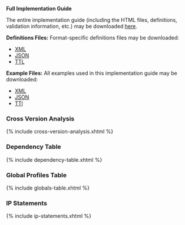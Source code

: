 **Full Implementation Guide**

The entire implementation guide (including the HTML files, definitions, validation information, etc.) may be downloaded [here](full-ig.zip).

**Definitions Files:** Format-specific definitions files may be downloaded:

* [XML](definitions.xml.zip)
* [JSON](definitions.json.zip)
* [TTL](definitions.ttl.zip)

**Example Files:** All examples used in this implementation guide may be downloaded:

* [XML](examples.xml.zip)
* [JSON](examples.json.zip)
* [TTl](examples.ttl.zip)

### Cross Version Analysis

{% include cross-version-analysis.xhtml %}

### Dependency Table

{% include dependency-table.xhtml %}

### Global Profiles Table

{% include globals-table.xhtml %}

### IP Statements

{% include ip-statements.xhtml %}